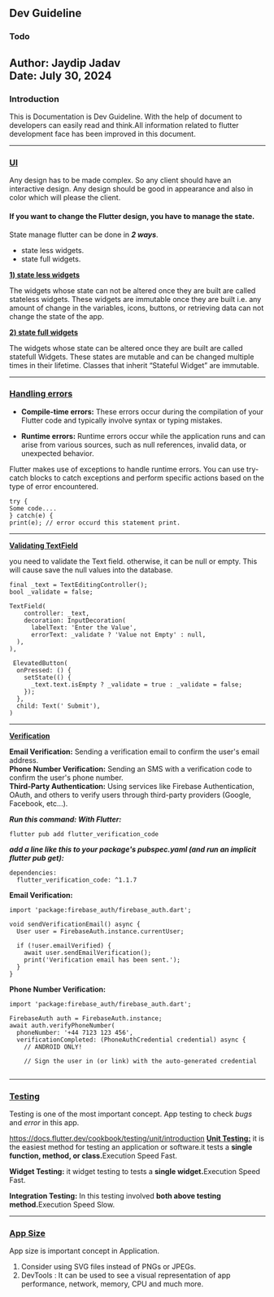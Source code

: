 ## Dev Guideline

### Todo
**Author**: Jaydip Jadav  
**Date**: July 30, 2024
---

### Introduction
This is Documentation is Dev Guideline. With the help of document to developers can easily read and think.All information related to flutter development face has been improved in this document.

---

###  ****[UI](https://docs.flutter.dev/ui)****
Any design has to be made complex.  So any client should have an interactive design.
Any design should be good in appearance and also in color which will please the client.  
 
#### If you want to change the Flutter design, you have to manage the state.

State manage flutter can be done in <b> <i>2 ways</i></b>.
* state less widgets.
* state full widgets.

  
****[1) state less widgets](https://api.flutter.dev/flutter/widgets/StatelessWidget-class.html)****

The widgets whose state can not be altered once they are built are called stateless widgets. These widgets are immutable once they are built i.e. any amount of change in the variables, icons, buttons, or retrieving data can not change the state of the app.

****[2) state full widgets](https://api.flutter.dev/flutter/widgets/StatefulWidget-class.html)****

The widgets whose state can be altered once they are built are called statefull Widgets. These states are mutable and can be changed multiple times in their lifetime. Classes that inherit “Stateful Widget” are immutable.

---

###  ****[Handling errors](https://docs.flutter.dev/testing/errors)****

* **Compile-time errors:**
These errors occur during the compilation of your Flutter code and typically involve syntax or typing mistakes.

* **Runtime errors:**
Runtime errors occur while the application runs and can arise from various sources, such as null references, invalid data, or unexpected behavior.

Flutter makes use of exceptions to handle runtime errors. You can use try-catch blocks to catch exceptions and perform specific actions based on the type of error encountered.

```
try {
Some code....
} catch(e) {
print(e); // error occurd this statement print.
```
---

****[Validating TextField](https://docs.flutter.dev/cookbook/forms/validation)****

you need to validate the Text field. otherwise, it can be null or empty. This will cause save the null values into the database.

```
final _text = TextEditingController();
bool _validate = false;

TextField(
    controller: _text,
    decoration: InputDecoration(
      labelText: 'Enter the Value',
      errorText: _validate ? 'Value not Empty' : null,
  ),
),

 ElevatedButton(
  onPressed: () {
    setState(() {
      _text.text.isEmpty ? _validate = true : _validate = false;
    });
  },
  child: Text(' Submit'),
)  
```
---


****[Verification](https://pub.dev/packages/flutter_verification_code)****

**Email Verification:** Sending a verification email to confirm the user's email address.<br>
**Phone Number Verification:** Sending an SMS with a verification code to confirm the user's phone number.<br>
**Third-Party Authentication:** Using services like Firebase Authentication, OAuth, and others to verify users through third-party providers (Google, Facebook, etc...).

***Run this command:
With Flutter:***

```
flutter pub add flutter_verification_code
```
***add a line like this to your package's pubspec.yaml (and run an implicit flutter pub get):***
```
dependencies:
  flutter_verification_code: ^1.1.7
```

**Email Verification:**
```
import 'package:firebase_auth/firebase_auth.dart';

void sendVerificationEmail() async {
  User user = FirebaseAuth.instance.currentUser;

  if (!user.emailVerified) {
    await user.sendEmailVerification();
    print('Verification email has been sent.');
  }
}
```
**Phone Number Verification:**
```
import 'package:firebase_auth/firebase_auth.dart';

FirebaseAuth auth = FirebaseAuth.instance;
await auth.verifyPhoneNumber(
  phoneNumber: '+44 7123 123 456',
  verificationCompleted: (PhoneAuthCredential credential) async {
    // ANDROID ONLY!

    // Sign the user in (or link) with the auto-generated credential
 
```
---

###  ****[Testing](https://docs.flutter.dev/testing/overview)****

Testing is one of the most important concept. App testing to check *bugs* and *error* in this app.<br>

https://docs.flutter.dev/cookbook/testing/unit/introduction
****[Unit Testing:](https://docs.flutter.dev/cookbook/testing/unit/introduction)**** it is the easiest method for testing an application or software.it tests a <b>single function, method, or class.</b>Execution Speed Fast.

**Widget Testing:** it widget testing to tests  a <b>single widget.</b>Execution Speed Fast.

**Integration Testing:** In this testing involved <b>both above testing method.</b>Execution Speed Slow. 

---


###  ****[App Size](https://docs.flutter.dev/ui)****

App size is important concept in Application.
1) Consider using SVG files instead of PNGs or JPEGs.
2) DevTools : It can be used to see a visual representation of app performance, network, memory, CPU and much more.
